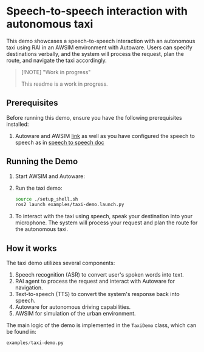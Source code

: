 # Speech-to-speech interaction with autonomous taxi

This demo showcases a speech-to-speech interaction with an autonomous taxi using RAI in an AWSIM
environment with Autoware. Users can specify destinations verbally, and the system will process the
request, plan the route, and navigate the taxi accordingly.

> [!NOTE] "Work in progress"
>
> This readme is a work in progress.

## Prerequisites

Before running this demo, ensure you have the following prerequisites installed:

1. Autoware and AWSIM [link](https://tier4.github.io/AWSIM/GettingStarted/QuickStartDemo/) as well
   as you have configured the speech to speech as in
   [speech to speech doc](../tutorials/voice_interface.md)

## Running the Demo

1. Start AWSIM and Autoware:

2. Run the taxi demo:

    ```bash
    source ./setup_shell.sh
    ros2 launch examples/taxi-demo.launch.py
    ```

3. To interact with the taxi using speech, speak your destination into your microphone. The system
   will process your request and plan the route for the autonomous taxi.

## How it works

The taxi demo utilizes several components:

1. Speech recognition (ASR) to convert user's spoken words into text.
2. RAI agent to process the request and interact with Autoware for navigation.
3. Text-to-speech (TTS) to convert the system's response back into speech.
4. Autoware for autonomous driving capabilities.
5. AWSIM for simulation of the urban environment.

The main logic of the demo is implemented in the `TaxiDemo` class, which can be found in:

```python
examples/taxi-demo.py
```

